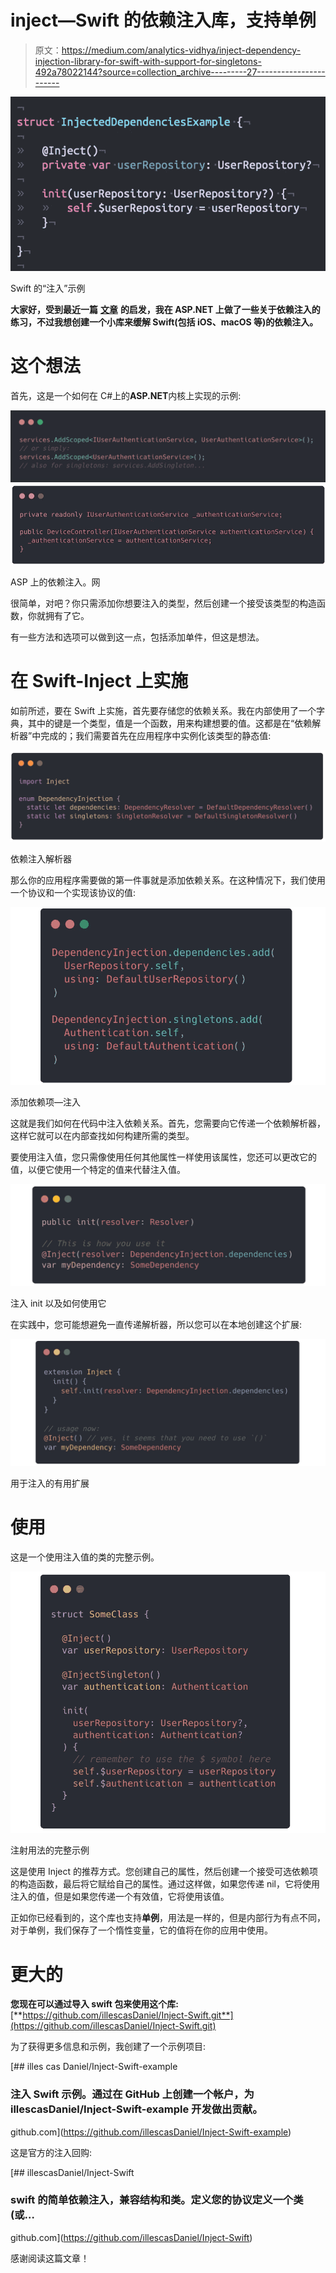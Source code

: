 # inject—Swift 的依赖注入库，支持单例

> 原文：<https://medium.com/analytics-vidhya/inject-dependency-injection-library-for-swift-with-support-for-singletons-492a78022144?source=collection_archive---------27----------------------->

![](img/5e2987622cb3fcf465c2610ab6126e97.png)

Swift 的“注入”示例

**大家好，受到最近一篇** [**文章**](https://link.medium.com/ZT3o3zkPD6) **的启发，我在 ASP.NET 上做了一些关于依赖注入的练习，不过我想创建一个小库来缓解 Swift(包括 iOS、macOS 等)的依赖注入。**

# 这个想法

首先，这是一个如何在 C#上的**ASP.NET**内核上实现的示例:

![](img/1b99c33ddde7c10e54e4e741f4fcfac2.png)![](img/5309c827aeb6c74a93eed17bc57d87ac.png)

ASP 上的依赖注入。网

很简单，对吧？你只需添加你想要注入的类型，然后创建一个接受该类型的构造函数，你就拥有了它。

有一些方法和选项可以做到这一点，包括添加单件，但这是想法。

# 在 Swift-Inject 上实施

如前所述，要在 Swift 上实施，首先要存储您的依赖关系。我在内部使用了一个字典，其中的键是一个类型，值是一个函数，用来构建想要的值。这都是在“依赖解析器”中完成的；我们需要首先在应用程序中实例化该类型的静态值:

![](img/1f9eca692eeee84a853aea44835a0eff.png)

依赖注入解析器

那么你的应用程序需要做的第一件事就是添加依赖关系。在这种情况下，我们使用一个协议和一个实现该协议的值:

![](img/5eb23c6e56f6d9ed45325963247e2491.png)

添加依赖项—注入

这就是我们如何在代码中注入依赖关系。首先，您需要向它传递一个依赖解析器，这样它就可以在内部查找如何构建所需的类型。

要使用注入值，您只需像使用任何其他属性一样使用该属性，您还可以更改它的值，以便它使用一个特定的值来代替注入值。

![](img/2d082e4ebbc9f5b922714814b58f5149.png)

注入 init 以及如何使用它

在实践中，您可能想避免一直传递解析器，所以您可以在本地创建这个扩展:

![](img/14698553d077cd07604489272eb829f8.png)

用于注入的有用扩展

# 使用

这是一个使用注入值的类的完整示例。

![](img/8c2a9414003aea1f8466b59e138ad640.png)

注射用法的完整示例

这是使用 Inject 的推荐方式。您创建自己的属性，然后创建一个接受可选依赖项的构造函数，最后将它赋给自己的属性。通过这样做，如果您传递 nil，它将使用注入的值，但是如果您传递一个有效值，它将使用该值。

正如你已经看到的，这个库也支持**单例**，用法是一样的，但是内部行为有点不同，对于单例，我们保存了一个惰性变量，它的值将在你的应用中使用。

# 更大的

**您现在可以通过导入 swift 包来使用这个库:**[**https://github.com/illescasDaniel/Inject-Swift.git**](https://github.com/illescasDaniel/Inject-Swift.git)

为了获得更多信息和示例，我创建了一个示例项目:

[](https://github.com/illescasDaniel/Inject-Swift-example) [## illes cas Daniel/Inject-Swift-example

### 注入 Swift 示例。通过在 GitHub 上创建一个帐户，为 illescasDaniel/Inject-Swift-example 开发做出贡献。

github.com](https://github.com/illescasDaniel/Inject-Swift-example) 

这是官方的注入回购:

[](https://github.com/illescasDaniel/Inject-Swift) [## illescasDaniel/Inject-Swift

### swift 的简单依赖注入，兼容结构和类。定义您的协议定义一个类(或…

github.com](https://github.com/illescasDaniel/Inject-Swift) 

感谢阅读这篇文章！